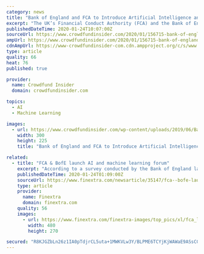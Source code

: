 ```yaml
---
category: news
title: "Bank of England and FCA to Introduce Artificial Intelligence and Machine Learning Forum"
excerpt: "The UK’s Financial Conduct Authority (FCA) and the Bank of England (BoE) will reportedly be running a public/private forum that will go into the relevant technical and public policy issues related to bank adoption of artificial intelligence (AI) and machine learning (ML) technologies and software. A survey performed by the BoE in 2019 found ..."
publishedDateTime: 2020-01-24T10:07:00Z
sourceUrl: https://www.crowdfundinsider.com/2020/01/156715-bank-of-england-and-fca-to-introduce-artificial-intelligence-and-machine-learning-forum/
ampUrl: https://www.crowdfundinsider.com/2020/01/156715-bank-of-england-and-fca-to-introduce-artificial-intelligence-and-machine-learning-forum/amp/
cdnAmpUrl: https://www-crowdfundinsider-com.cdn.ampproject.org/c/s/www.crowdfundinsider.com/2020/01/156715-bank-of-england-and-fca-to-introduce-artificial-intelligence-and-machine-learning-forum/amp/
type: article
quality: 66
heat: 76
published: true

provider:
  name: Crowdfund Insider
  domain: crowdfundinsider.com

topics:
  - AI
  - Machine Learning

images:
  - url: https://www.crowdfundinsider.com/wp-content/uploads/2019/06/Bank-of-England-2-300x225.jpg
    width: 300
    height: 225
    title: "Bank of England and FCA to Introduce Artificial Intelligence and Machine Learning Forum"

related:
  - title: "FCA & BofE launch AI and machine learning forum"
    excerpt: "According to a survey conducted by the Bank of England last year, machine learning tools are now in use at two-thirds of UK financial ... Share information and understand the practical challenges of using AI and ML within financial services, as well as the barriers to deployment and potential risks; Gather views on potential areas where ..."
    publishedDateTime: 2020-01-24T01:09:00Z
    sourceUrl: https://www.finextra.com/newsarticle/35147/fca--bofe-launch-ai-and-machine-learning-forum
    type: article
    provider:
      name: Finextra
      domain: finextra.com
    quality: 56
    images:
      - url: https://www.finextra.com/finextra-images/top_pics/xl/fca_logo.jpg
        width: 480
        height: 270

secured: "R8KJGZbLn26z1IA0pTdjrCL5uta+1MWKVLw3Y/BLPME6TCYjKjWAWaE9ASsCGycVjdYH5SVjtOEpxuTWiyGzIZN/Cl4P79iAdzi/VBqLWfXtoSa2nD5il381sYLbYZJc3MsVRaHvkC9LpWXLuNH1WW8sxYTVtI6/xAHPXrSMw+SVghHkqA9L74PYQl8ctYjACG7cX39VGStt7QaCRPIhLRZcHhUuSz1V5ej8RYkUoot6JFjRMDOkO3/gsv27itKTPiSMJhHEY0xvfzIaC8RYNZo6ZS2lUG+ccezzPxIUnGTzcWbaeJw3CoQKFnWpDkoD;7Hk5O1GWvle5iEtETuSgHA=="
---
```


